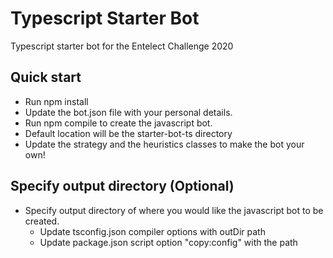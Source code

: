 
# Typescript Starter Bot
Typescript starter bot for the Entelect Challenge 2020

## Quick start
- Run npm install
- Update the bot.json file with your personal details.
- Run npm compile to create the javascript bot. 
- Default location will be the starter-bot-ts directory
- Update the strategy and the heuristics classes to make the bot your own!


## Specify output directory (Optional)
- Specify output directory of where you would like the javascript bot to be created.
    - Update tsconfig.json compiler options with outDir path
    - Update package.json script option "copy:config" with the path
